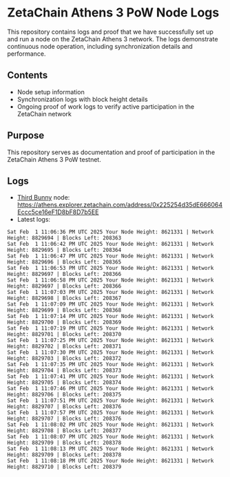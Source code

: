 # ZetaChain Athens 3 PoW Node Logs
This repository contains logs and proof that we have successfully set up and run a node on the ZetaChain Athens 3 network. The logs demonstrate continuous node operation, including synchronization details and performance.

## Contents
- Node setup information
- Synchronization logs with block height details
- Ongoing proof of work logs to verify active participation in the ZetaChain network

## Purpose
This repository serves as documentation and proof of participation in the ZetaChain Athens 3 PoW testnet.

## Logs

- [Third Bunny](https://thirdbunny.xyz/) node: https://athens.explorer.zetachain.com/address/0x225254d35dE666064Eccc5ce16eF1D8bF8D7b5EE
- Latest logs:
```
Sat Feb  1 11:06:36 PM UTC 2025 Your Node Height: 8621331 | Network Height: 8829694 | Blocks Left: 208363
Sat Feb  1 11:06:42 PM UTC 2025 Your Node Height: 8621331 | Network Height: 8829695 | Blocks Left: 208364
Sat Feb  1 11:06:47 PM UTC 2025 Your Node Height: 8621331 | Network Height: 8829696 | Blocks Left: 208365
Sat Feb  1 11:06:53 PM UTC 2025 Your Node Height: 8621331 | Network Height: 8829697 | Blocks Left: 208366
Sat Feb  1 11:06:58 PM UTC 2025 Your Node Height: 8621331 | Network Height: 8829697 | Blocks Left: 208366
Sat Feb  1 11:07:03 PM UTC 2025 Your Node Height: 8621331 | Network Height: 8829698 | Blocks Left: 208367
Sat Feb  1 11:07:09 PM UTC 2025 Your Node Height: 8621331 | Network Height: 8829699 | Blocks Left: 208368
Sat Feb  1 11:07:14 PM UTC 2025 Your Node Height: 8621331 | Network Height: 8829700 | Blocks Left: 208369
Sat Feb  1 11:07:19 PM UTC 2025 Your Node Height: 8621331 | Network Height: 8829701 | Blocks Left: 208370
Sat Feb  1 11:07:25 PM UTC 2025 Your Node Height: 8621331 | Network Height: 8829702 | Blocks Left: 208371
Sat Feb  1 11:07:30 PM UTC 2025 Your Node Height: 8621331 | Network Height: 8829703 | Blocks Left: 208372
Sat Feb  1 11:07:35 PM UTC 2025 Your Node Height: 8621331 | Network Height: 8829704 | Blocks Left: 208373
Sat Feb  1 11:07:41 PM UTC 2025 Your Node Height: 8621331 | Network Height: 8829705 | Blocks Left: 208374
Sat Feb  1 11:07:46 PM UTC 2025 Your Node Height: 8621331 | Network Height: 8829706 | Blocks Left: 208375
Sat Feb  1 11:07:51 PM UTC 2025 Your Node Height: 8621331 | Network Height: 8829707 | Blocks Left: 208376
Sat Feb  1 11:07:57 PM UTC 2025 Your Node Height: 8621331 | Network Height: 8829707 | Blocks Left: 208376
Sat Feb  1 11:08:02 PM UTC 2025 Your Node Height: 8621331 | Network Height: 8829708 | Blocks Left: 208377
Sat Feb  1 11:08:07 PM UTC 2025 Your Node Height: 8621331 | Network Height: 8829709 | Blocks Left: 208378
Sat Feb  1 11:08:13 PM UTC 2025 Your Node Height: 8621331 | Network Height: 8829709 | Blocks Left: 208378
Sat Feb  1 11:08:18 PM UTC 2025 Your Node Height: 8621331 | Network Height: 8829710 | Blocks Left: 208379
```
